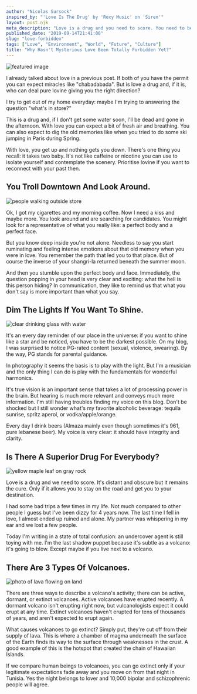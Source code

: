 ```yaml
---
author: "Nicolas Sursock"
inspired_by: "'Love Is The Drug' by 'Roxy Music' on 'Siren'"
layout: post.njk
meta_description: "Love is a drug and you need to score. You need to be headed in the right direction. The first step of the cure is a kiss, humor and conviction."
published_date: "2019-09-14T21:41:00"
slug: "love-forbidden"
tags: ["Love", "Environment", "World", "Future", "Culture"]
title: "Why Hasn't Mysterious Love Been Totally Forbidden Yet?"
---
```


![featured image](https://images.unsplash.com/photo-1560984396-046e6af5db3e?ixlib=rb-4.0.3&ixid=MnwxMjA3fDB8MHxwaG90by1wYWdlfHx8fGVufDB8fHx8&auto=format&fit=crop)

I already talked about love in a previous post. If both of you have the permit you can expect miracles like "chabadabada". But is love a drug and, if it is, who can deal pure lovine giving you the right direction?

I try to get out of my home everyday: maybe I'm trying to answering the question "what's in store?"

This is a drug and, if I don't get some water soon, I'll be dead and gone in the afternoon. With love you can expect a bit of fresh air and breathing. You can also expect to dig the old memories like when you tried to do some ski jumping in Paris during Spring.

With love, you get up and nothing gets you down. There's one thing you recall: it takes two baby. It's not like caffeine or nicotine you can use to isolate yourself and contemplate the scenery. Prioritise lovine if you want to reconnect with your past then.

## You Troll Downtown And Look Around.

![people walking outside store](https://images.unsplash.com/photo-1564241832494-0ccac22a072c?ixlib=rb-4.0.3&ixid=MnwxMjA3fDB8MHxwaG90by1wYWdlfHx8fGVufDB8fHx8&auto=format&fit=crop&q=80&w=800&h=600)

Ok, I got my cigarettes and my morning coffee. Now I need a kiss and maybe more. You look around and are searching for candidates. You might look for a representative of what you really like: a perfect body and a perfect face.

But you know deep inside you're not alone. Needless to say you start ruminating and feeling intense emotions about that old memory when you were in love. You remember the path that led you to that place. But of course the inverse of your shangri-la returned beneath the summer moon.

And then you stumble upon the perfect body and face. Immediately, the question popping in your head is very clear and exciting: what the hell is this person hiding? In communication, they like to remind us that what you don't say is more important than what you say.

## Dim The Lights If You Want To Shine.

![clear drinking glass with water](https://images.unsplash.com/photo-1616621554804-dfb80cd11547?ixlib=rb-4.0.3&ixid=MnwxMjA3fDB8MHxwaG90by1wYWdlfHx8fGVufDB8fHx8&auto=format&fit=crop&q=80&w=800&h=600)

It's an every day reminder of our place in the universe: if you want to shine like a star and be noticed, you have to be the darkest possible. On my blog, I was surprised to notice PG-rated content (sexual, violence, swearing). By the way, PG stands for parental guidance.

In photography it seems the basis is to play with the light. But I'm a musician and the only thing I can do is play with the fundamentals for wonderful harmonics.

It's true vision is an important sense that takes a lot of processing power in the brain. But hearing is much more relevant and conveys much more information. I'm still having troubles finding my voice on this blog. Don't be shocked but I still wonder what's my favorite alcoholic beverage: tequila sunrise, spritz aperol, or vodka/apple/orange.

Every day I drink beers (Almaza mainly even though sometimes it's 961, pure lebanese beer). My voice is very clear: it should have integrity and clarity.

## Is There A Superior Drug For Everybody?

![yellow maple leaf on gray rock](https://images.unsplash.com/photo-1604877587881-fd3665c9813d?ixlib=rb-4.0.3&ixid=MnwxMjA3fDB8MHxwaG90by1wYWdlfHx8fGVufDB8fHx8&auto=format&fit=crop&q=80&w=800&h=600)

Love is a drug and we need to score. It's distant and obscure but it remains the cure. Only if it allows you to stay on the road and get you to your destination.

I had some bad trips a few times in my life. Not much compared to other people I guess but I've been dizzy for 4 years now. The last time I fell in love, I almost ended up ruined and alone. My partner was whispering in my ear and we lost a few people.

Today I'm writing in a state of total confusion: an undercover agent is still toying with me. I'm the last shadow puppet because it's subtle as a volcano: it's going to blow. Except maybe if you live next to a volcano.

## There Are 3 Types Of Volcanoes.

![photo of lava flowing on land](https://images.unsplash.com/photo-1518457607834-6e8d80c183c5?ixlib=rb-4.0.3&ixid=MnwxMjA3fDB8MHxwaG90by1wYWdlfHx8fGVufDB8fHx8&auto=format&fit=crop&q=80&w=800&h=600)

There are three ways to describe a volcano's activity; there can be active, dormant, or extinct volcanoes. Active volcanoes have erupted recently. A dormant volcano isn't erupting right now, but vulcanologists expect it could erupt at any time. Extinct volcanoes haven't erupted for tens of thousands of years, and aren't expected to erupt again.

What causes volcanoes to go extinct? Simply put, they're cut off from their supply of lava. This is where a chamber of magma underneath the surface of the Earth finds its way to the surface through weaknesses in the crust. A good example of this is the hotspot that created the chain of Hawaiian Islands.

If we compare human beings to volcanoes, you can go extinct only if your legitimate expectations fade away and you move on from that night in Tunisia. Yes the night belongs to lover and 10,000 bipolar and schizophrenic people will agree. 